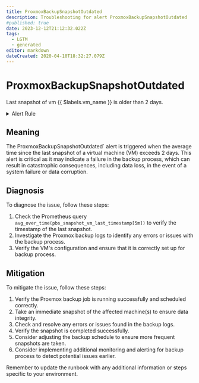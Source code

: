 ```yaml
---
title: ProxmoxBackupSnapshotOutdated
description: Troubleshooting for alert ProxmoxBackupSnapshotOutdated
#published: true
date: 2023-12-12T21:12:32.022Z
tags: 
  - LGTM
  - generated
editor: markdown
dateCreated: 2020-04-10T18:32:27.079Z
---
```


# ProxmoxBackupSnapshotOutdated

Last snapshot of vm {{ $labels.vm_name }} is older than 2 days.

<details>
  <summary>Alert Rule</summary>

{{% rule "pbs-exporter/pbs-exporter.yml" "ProxmoxBackupSnapshotOutdated" %}}

{{% comment %}}

```yaml
alert: ProxmoxBackupSnapshotOutdated
expr: (time() - avg_over_time(pbs_snapshot_vm_last_timestamp[5m])) / 3600 / 24 > 2
for: 2m
labels:
    severity: warning
annotations:
    summary: Last snapshot of vm is older than 2 days
    description: Last snapshot of vm {{ $labels.vm_name }} is older than 2 days.
    runbook: https://srerun.github.io/prometheus-alerts/runbooks/pbs-exporter/proxmoxbackupsnapshotoutdated/

```

{{% /comment %}}

</details>


## Meaning

The ProxmoxBackupSnapshotOutdated` alert is triggered when the average time since the last snapshot of a virtual machine (VM) exceeds 2 days. This alert is critical as it may indicate a failure in the backup process, which can result in catastrophic consequences, including data loss, in the event of a system failure or data corruption.

## Diagnosis

To diagnose the issue, follow these steps:

1. Check the Prometheus query `avg_over_time(pbs_snapshot_vm_last_timestamp[5m])` to verify the timestamp of the last snapshot.
2. Investigate the Proxmox backup logs to identify any errors or issues with the backup process.
3. Verify the VM's configuration and ensure that it is correctly set up for backup process.

## Mitigation

To mitigate the issue, follow these steps:

1. Verify the Proxmox backup job is running successfully and scheduled correctly.
2. Take an immediate snapshot of the affected machine(s) to ensure data integrity.
3. Check and resolve any errors or issues found in the backup logs.
4. Verify the snapshot is completed successfully.
5. Consider adjusting the backup schedule to ensure more frequent snapshots are taken.
6. Consider implementing additional monitoring and alerting for backup process to detect potential issues earlier.

Remember to update the runbook with any additional information or steps specific to your environment.